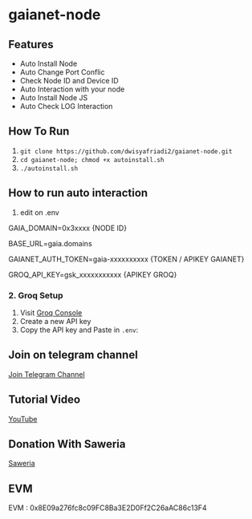 ﻿# gaianet-node
## Features

- Auto Install Node
- Auto Change Port Conflic
- Check Node ID and Device ID
- Auto Interaction with your node
- Auto Install Node JS
- Auto Check LOG Interaction


## How To Run
1. ``git clone https://github.com/dwisyafriadi2/gaianet-node.git``
2. ``cd gaianet-node; chmod +x autoinstall.sh``
3. ``./autoinstall.sh``

## How to run auto interaction
1. edit on .env

GAIA_DOMAIN=0x3xxxx {NODE ID}

BASE_URL=gaia.domains

GAIANET_AUTH_TOKEN=gaia-xxxxxxxxxx {TOKEN / APIKEY GAIANET}

GROQ_API_KEY=gsk_xxxxxxxxxxx {APIKEY GROQ}


### 2. Groq Setup

1. Visit [Groq Console](https://console.groq.com/keys)
2. Create a new API key
3. Copy the API key and Paste in `.env`:


## Join on telegram channel
[Join Telegram Channel](http://t.me/dasarpemulung)

## Tutorial Video
[YouTube](https://www.youtube.com/@dasarpemulung)

## Donation With Saweria
[Saweria](https://saweria.co/mdwi)

## EVM
EVM : 0x8E09a276fc8c09FC8Ba3E2D0Ff2C26aAC86c13F4


